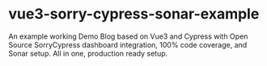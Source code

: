 # vue3-sorry-cypress-sonar-example

An example working Demo Blog based on Vue3 and Cypress with Open Source SorryCypress dashboard integration, 100% code coverage, and Sonar setup. All in one, production ready setup.
